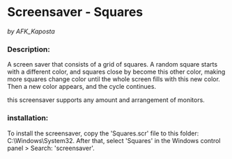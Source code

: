 # Screensaver - Squares
_by AFK_Kaposta_

### Description:
A screen saver that consists of a grid of squares. 
A random square starts with a different color,
and squares close by become this other color, making more
squares change color until the whole screen fills with this
new color. Then a new color appears, and the cycle continues. 

this screensaver supports any amount and arrangement of
monitors.

### installation:
To install the screensaver, copy the 'Squares.scr' file to this folder: C:\Windows\System32. After that, select 
'Squares' in the Windows control panel > Search: 'screensaver'.
